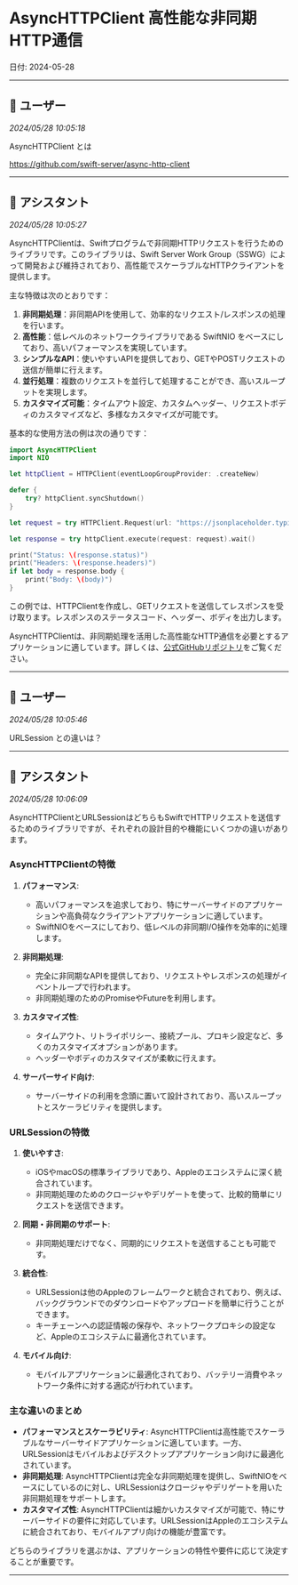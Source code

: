 # AsyncHTTPClient 高性能な非同期HTTP通信

日付: 2024-05-28

---

## 👤 ユーザー
*2024/05/28 10:05:18*

AsyncHTTPClient とは

https://github.com/swift-server/async-http-client

---

## 🤖 アシスタント
*2024/05/28 10:05:27*

AsyncHTTPClientは、Swiftプログラムで非同期HTTPリクエストを行うためのライブラリです。このライブラリは、Swift Server Work Group（SSWG）によって開発および維持されており、高性能でスケーラブルなHTTPクライアントを提供します。

主な特徴は次のとおりです：

1. **非同期処理**：非同期APIを使用して、効率的なリクエスト/レスポンスの処理を行います。
2. **高性能**：低レベルのネットワークライブラリである SwiftNIO をベースにしており、高いパフォーマンスを実現しています。
3. **シンプルなAPI**：使いやすいAPIを提供しており、GETやPOSTリクエストの送信が簡単に行えます。
4. **並行処理**：複数のリクエストを並行して処理することができ、高いスループットを実現します。
5. **カスタマイズ可能**：タイムアウト設定、カスタムヘッダー、リクエストボディのカスタマイズなど、多様なカスタマイズが可能です。

基本的な使用方法の例は次の通りです：

```swift
import AsyncHTTPClient
import NIO

let httpClient = HTTPClient(eventLoopGroupProvider: .createNew)

defer {
    try? httpClient.syncShutdown()
}

let request = try HTTPClient.Request(url: "https://jsonplaceholder.typicode.com/posts/1", method: .GET)

let response = try httpClient.execute(request: request).wait()

print("Status: \(response.status)")
print("Headers: \(response.headers)")
if let body = response.body {
    print("Body: \(body)")
}
```

この例では、HTTPClientを作成し、GETリクエストを送信してレスポンスを受け取ります。レスポンスのステータスコード、ヘッダー、ボディを出力します。

AsyncHTTPClientは、非同期処理を活用した高性能なHTTP通信を必要とするアプリケーションに適しています。詳しくは、[公式GitHubリポジトリ](https://github.com/swift-server/async-http-client)をご覧ください。

---

## 👤 ユーザー
*2024/05/28 10:05:46*

URLSession との違いは？

---

## 🤖 アシスタント
*2024/05/28 10:06:09*

AsyncHTTPClientとURLSessionはどちらもSwiftでHTTPリクエストを送信するためのライブラリですが、それぞれの設計目的や機能にいくつかの違いがあります。

### AsyncHTTPClientの特徴
1. **パフォーマンス**:
   - 高いパフォーマンスを追求しており、特にサーバーサイドのアプリケーションや高負荷なクライアントアプリケーションに適しています。
   - SwiftNIOをベースにしており、低レベルの非同期I/O操作を効率的に処理します。

2. **非同期処理**:
   - 完全に非同期なAPIを提供しており、リクエストやレスポンスの処理がイベントループで行われます。
   - 非同期処理のためのPromiseやFutureを利用します。

3. **カスタマイズ性**:
   - タイムアウト、リトライポリシー、接続プール、プロキシ設定など、多くのカスタマイズオプションがあります。
   - ヘッダーやボディのカスタマイズが柔軟に行えます。

4. **サーバーサイド向け**:
   - サーバーサイドの利用を念頭に置いて設計されており、高いスループットとスケーラビリティを提供します。

### URLSessionの特徴
1. **使いやすさ**:
   - iOSやmacOSの標準ライブラリであり、Appleのエコシステムに深く統合されています。
   - 非同期処理のためのクロージャやデリゲートを使って、比較的簡単にリクエストを送信できます。

2. **同期・非同期のサポート**:
   - 非同期処理だけでなく、同期的にリクエストを送信することも可能です。

3. **統合性**:
   - URLSessionは他のAppleのフレームワークと統合されており、例えば、バックグラウンドでのダウンロードやアップロードを簡単に行うことができます。
   - キーチェーンへの認証情報の保存や、ネットワークプロキシの設定など、Appleのエコシステムに最適化されています。

4. **モバイル向け**:
   - モバイルアプリケーションに最適化されており、バッテリー消費やネットワーク条件に対する適応が行われています。

### 主な違いのまとめ
- **パフォーマンスとスケーラビリティ**: AsyncHTTPClientは高性能でスケーラブルなサーバーサイドアプリケーションに適しています。一方、URLSessionはモバイルおよびデスクトップアプリケーション向けに最適化されています。
- **非同期処理**: AsyncHTTPClientは完全な非同期処理を提供し、SwiftNIOをベースにしているのに対し、URLSessionはクロージャやデリゲートを用いた非同期処理をサポートします。
- **カスタマイズ性**: AsyncHTTPClientは細かいカスタマイズが可能で、特にサーバーサイドの要件に対応しています。URLSessionはAppleのエコシステムに統合されており、モバイルアプリ向けの機能が豊富です。

どちらのライブラリを選ぶかは、アプリケーションの特性や要件に応じて決定することが重要です。

---
